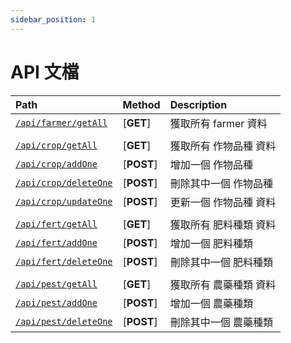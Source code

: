 ```yaml
---
sidebar_position: 1
---
```



# API 文檔


| Path | Method | Description |
| :------ | :------ | :------ |
| [`/api/farmer/getAll`](./farmer/getAll.md) | [**GET**] | 獲取所有 farmer 資料  
|  |  |  |
| [`/api/crop/getAll`](./crop/getAll.md) | [**GET**] | 獲取所有 作物品種 資料  
| [`/api/crop/addOne`](./crop/addOne.md) | [**POST**] | 增加一個 作物品種  
| [`/api/crop/deleteOne`](./crop/deleteOne.md) | [**POST**] | 刪除其中一個 作物品種  
| [`/api/crop/updateOne`](./crop/updateOne.md) | [**POST**] | 更新一個 作物品種 資料  
|  |  |  |
| [`/api/fert/getAll`](./fert/getAll.md) | [**GET**] | 獲取所有 肥料種類 資料  
| [`/api/fert/addOne`](./fert/addOne.md) | [**POST**] | 增加一個 肥料種類  
| [`/api/fert/deleteOne`](./fert/deleteOne.md) | [**POST**] | 刪除其中一個 肥料種類  
|  |  |  |
| [`/api/pest/getAll`](./pest/getAll.md) | [**GET**] | 獲取所有 農藥種類 資料  
| [`/api/pest/addOne`](./pest/addOne.md) | [**POST**] | 增加一個 農藥種類  
| [`/api/pest/deleteOne`](./pest/deleteOne.md) | [**POST**] | 刪除其中一個 農藥種類  

